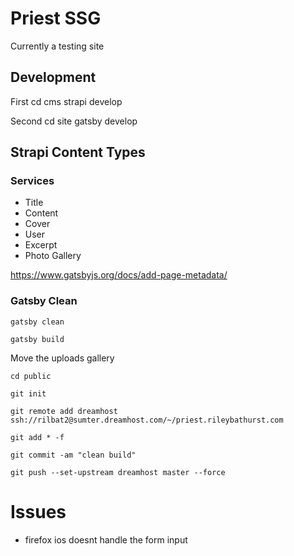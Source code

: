 # Priest SSG

Currently a testing site

## Development

First
cd cms
strapi develop

Second
cd site
gatsby develop

## Strapi Content Types

### Services

- Title
- Content
- Cover
- User
- Excerpt
- Photo Gallery

https://www.gatsbyjs.org/docs/add-page-metadata/

### Gatsby Clean
``` gatsby clean ```

``` gatsby build ```

Move the uploads gallery

``` cd public ```

``` git init ```

``` git remote add dreamhost ssh://rilbat2@sumter.dreamhost.com/~/priest.rileybathurst.com ```

``` git add * -f ```

``` git commit -am "clean build" ```

``` git push --set-upstream dreamhost master --force ```

# Issues

- firefox ios doesnt handle the form input
